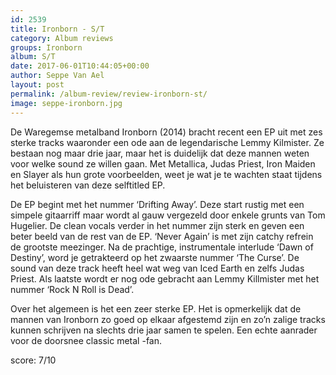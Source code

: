 ```yaml
---
id: 2539
title: Ironborn - S/T
category: Album reviews
groups: Ironborn
album: S/T
date: 2017-06-01T10:44:05+00:00
author: Seppe Van Ael
layout: post
permalink: /album-review/review-ironborn-st/
image: seppe-ironborn.jpg
---
```

De Waregemse metalband Ironborn (2014) bracht recent een EP uit met zes sterke tracks waaronder een ode aan de legendarische Lemmy Kilmister. Ze bestaan nog maar drie jaar, maar het is duidelijk dat deze mannen weten voor welke sound ze willen gaan. Met Metallica, Judas Priest, Iron Maiden en Slayer als hun grote voorbeelden, weet je wat je te wachten staat tijdens het beluisteren van deze selftitled EP.

De EP begint met het nummer ‘Drifting Away’. Deze start rustig met een simpele gitaarriff maar wordt al gauw vergezeld door enkele grunts van Tom Hugelier. De clean vocals verder in het nummer zijn sterk en geven een beter beeld van de rest van de EP. ‘Never Again’ is met zijn catchy refrein de grootste meezinger. Na de prachtige, instrumentale interlude ‘Dawn of Destiny’, word je getrakteerd op het zwaarste nummer ‘The Curse’. De sound van deze track heeft heel wat weg van Iced Earth en zelfs Judas Priest. Als laatste wordt er nog ode gebracht aan Lemmy Killmister met het nummer ‘Rock N Roll is Dead’.

Over het algemeen is het een zeer sterke EP. Het is opmerkelijk dat de mannen van Ironborn zo goed op elkaar afgestemd zijn en zo’n zalige tracks kunnen schrijven na slechts drie jaar samen te spelen. Een echte aanrader voor de doorsnee classic metal -fan.

score: 7/10
